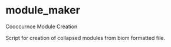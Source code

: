 # module_maker
Cooccurnce Module Creation

Script for creation of collapsed modules from biom formatted file.
